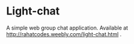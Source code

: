 # Light-chat
A simple web group chat application. Available at http://rahatcodes.weebly.com/light-chat.html .
